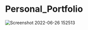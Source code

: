# Personal_Portfolio
![Screenshot 2022-06-26 152513](https://user-images.githubusercontent.com/89279974/175832558-e4f4b559-5907-48ed-839f-bfabe8073c6f.png)
